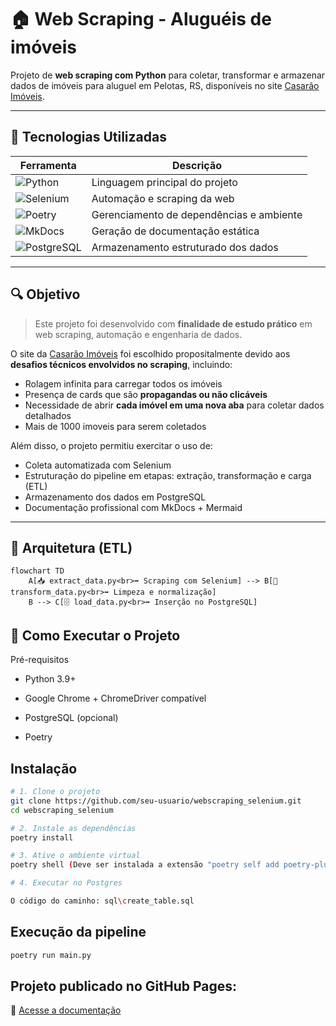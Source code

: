# 🏠 Web Scraping - Aluguéis de imóveis

Projeto de **web scraping com Python** para coletar, transformar e armazenar dados de imóveis para aluguel em Pelotas, RS, disponíveis no site [Casarão Imóveis](https://casaraoimoveis.com.br/).

---

## 🔧 Tecnologias Utilizadas

| Ferramenta        | Descrição                              |
|-------------------|------------------------------------------|
| ![Python](https://img.shields.io/badge/Python-3.9+-blue?logo=python) | Linguagem principal do projeto |
| ![Selenium](https://img.shields.io/badge/Selenium-Automação-43B02A?logo=selenium) | Automação e scraping da web |
| ![Poetry](https://img.shields.io/badge/Poetry-Gerenciador%20de%20pacotes-1C1C1C?logo=python) | Gerenciamento de dependências e ambiente |
| ![MkDocs](https://img.shields.io/badge/MkDocs-Documentação-009688?logo=readthedocs) | Geração de documentação estática |
| ![PostgreSQL](https://img.shields.io/badge/PostgreSQL-Banco%20de%20dados-336791?logo=postgresql) | Armazenamento estruturado dos dados |

---

## 🔍 Objetivo

> Este projeto foi desenvolvido com **finalidade de estudo prático** em web scraping, automação e engenharia de dados.

O site da [Casarão Imóveis](https://casaraoimoveis.com.br/) foi escolhido propositalmente devido aos **desafios técnicos envolvidos no scraping**, incluindo:

- Rolagem infinita para carregar todos os imóveis
- Presença de cards que são **propagandas ou não clicáveis**
- Necessidade de abrir **cada imóvel em uma nova aba** para coletar dados detalhados
- Mais de 1000 imoveis para serem coletados

Além disso, o projeto permitiu exercitar o uso de:
- Coleta automatizada com Selenium
- Estruturação do pipeline em etapas: extração, transformação e carga (ETL)
- Armazenamento dos dados em PostgreSQL
- Documentação profissional com MkDocs + Mermaid

---

## 🧠 Arquitetura (ETL)

```mermaid
flowchart TD
    A[📥 extract_data.py<br>➡️ Scraping com Selenium] --> B[🧹 transform_data.py<br>➡️ Limpeza e normalização]
    B --> C[🗄️ load_data.py<br>➡️ Inserção no PostgreSQL]
```

## 🚀 Como Executar o Projeto

Pré-requisitos

 - Python 3.9+

 - Google Chrome + ChromeDriver compatível

 - PostgreSQL (opcional)

 - Poetry


## Instalação
```bash
# 1. Clone o projeto
git clone https://github.com/seu-usuario/webscraping_selenium.git
cd webscraping_selenium

# 2. Instale as dependências
poetry install

# 3. Ative o ambiente virtual
poetry shell (Deve ser instalada a extensão "poetry self add poetry-plugin-shell")

# 4. Executar no Postgres

O código do caminho: sql\create_table.sql

```

## Execução da pipeline
```bash
poetry run main.py
```

## Projeto publicado no GitHub Pages:
📎 [Acesse a documentação](https://lenontorma.github.io/webscraping_selenium/)